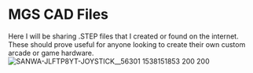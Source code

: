 # MGS CAD Files

Here I will be sharing .STEP files that I created or found on the internet.  These should prove useful for anyone looking to create their own custom arcade or game hardware. 
![SANWA-JLFTP8YT-JOYSTICK__56301 1538151853 200 200](https://user-images.githubusercontent.com/49738515/182980196-44c60c4e-7450-44aa-b8fc-98504266d559.jpg)
